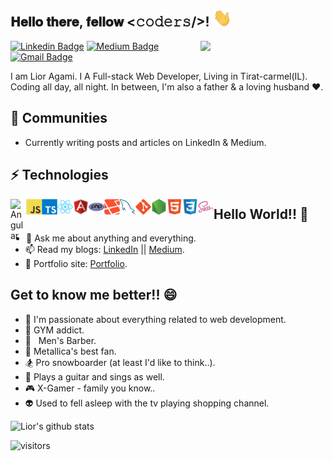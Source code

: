 <h2> 𝐇𝐞𝐥𝐥𝐨 𝐭𝐡𝐞𝐫𝐞, 𝐟𝐞𝐥𝐥𝐨𝐰 <𝚌𝚘𝚍𝚎𝚛𝚜/>! <img src="https://raw.githubusercontent.com/ABSphreak/ABSphreak/master/gifs/Hi.gif" width="30px"></h2>

<img align='right' src='https://user-images.githubusercontent.com/5713670/87202985-820dcb80-c2b6-11ea-9f56-7ec461c497c3.gif' width='200"'>

[![Linkedin Badge](https://img.shields.io/badge/-lioragami-blue?style=flat-square&logo=Linkedin&logoColor=white&link=https://www.linkedin.com/in/lior-agami/)](https://www.linkedin.com/in/lior-agami/) [![Medium Badge](https://img.shields.io/badge/-lioragami-03a57a?style=flat-square&labelColor=000000&logo=Medium&link=https://lioragami.medium.com/)](https://lioragami.medium.com/)
[![Gmail Badge](https://img.shields.io/badge/-lioragami4@gmail.com-c14438?style=flat-square&logo=Gmail&logoColor=white&link=mailto:lioragami4@gmail.com)](mailto:lioragami4@gmail.com)

I am Lior Agami. I
A Full-stack Web Developer, Living in Tirat-carmel(IL).
Coding all day, all night.
In between, I'm also a father & a loving husband ❤.

## 👯 Communities
* Currently writing posts and articles on LinkedIn & Medium.

## ⚡ Technologies
<img width="25px" align="left" alt="Angular" width="26px" src="https://cdn.jsdelivr.net/npm/simple-icons@3.11.0/icons/angular.svg" />
<img width="25px" align="left" alt="JavaScript" width="26px" src="https://github.com/devicons/devicon/blob/master/icons/javascript/javascript-original.svg" />
<img width="25px" align="left" alt="Typescript" width="26px" src="https://github.com/devicons/devicon/blob/master/icons/typescript/typescript-original.svg" />
<img width="25px" align="left" alt="React" width="26px" src="https://github.com/devicons/devicon/blob/master/icons/react/react-original.svg" />
<img width="25px" align="left" alt="angularJS" width="26px" src="https://github.com/devicons/devicon/blob/master/icons/angularjs/angularjs-original.svg" />
<img width="25px" align="left" alt="php" width="26px" src="https://github.com/devicons/devicon/blob/master/icons/php/php-original.svg" />
<img width="25px" align="left" alt="Laravel" width="26px" src="https://github.com/devicons/devicon/blob/master/icons/laravel/laravel-plain.svg" />
<img width="25px" align="left" alt="MySQL" width="26px" src="https://github.com/devicons/devicon/blob/master/icons/mysql/mysql-original.svg" />
<img width="25px" align="left" alt="Git" width="26px" src="https://github.com/devicons/devicon/blob/master/icons/git/git-original.svg" />
<img width="25px" align="left" alt="Nodejs" width="26px" src="https://github.com/devicons/devicon/blob/master/icons/nodejs/nodejs-original.svg" />
<img width="25px" align="left" alt="HTML5" width="26px" src="https://github.com/devicons/devicon/blob/master/icons/html5/html5-original.svg" />
<img width="25px" align="left" alt="CSS3" width="26px" src="https://github.com/devicons/devicon/blob/master/icons/css3/css3-original.svg" />
<img width="25px" align="left" alt="Sass" width="26px" src="https://github.com/devicons/devicon/blob/master/icons/sass/sass-original.svg" />



## Hello World!! 🤔
- 💬 Ask me about anything and everything.
- 📫 Read my blogs: [LinkedIn](https://www.linkedin.com/in/lior-agami/) || [Medium](https://lioragami.medium.com/).
- 🎯 Portfolio site: [Portfolio](https://lior-dev.com).

## Get to know me better!! 😄
- 🤖 I'm passionate about everything related to web development.
- 💪 GYM addict.
- 💈 &nbsp;&nbsp;Men's Barber.
- 🎸 Metallica's best fan.
- 🏂 Pro snowboarder (at least I'd like to think..).
- 🎼 Plays a guitar and sings as well.
- 🎮 X-Gamer - family you know..
- 👽 Used to fell asleep with the tv playing shopping channel.

![Lior's github stats](https://github-readme-stats.vercel.app/api?username=lioragami&hide=["issues"]&show_icons=true)

![visitors](https://visitor-badge.glitch.me/badge?page_id=lioragami.lioragami)

